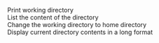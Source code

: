 Print working directory    
List the content of the directory     
Change the working directory to home directory      
Display current directory contents in a long format
